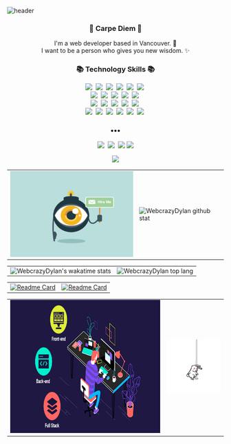 ![header](https://capsule-render.vercel.app/api?type=slice&color=c8a4ea&height=190&section=header&text=JongHyun%20Park&fontColor=236FD7&fontAlignX=45&fontAlignY=65&fontSize=80&animation=twinkling)


<h3 align="center"> 👋 Carpe Diem 👋 </h3>
<p align="center">
I'm a web developer based in Vancouver. 🌱 <br>
I want to be a person who gives you new wisdom. ✨
</p>
<h3 align="center">📚 Technology Skills 📚</h3>
<p align="center">
  <img src="https://img.shields.io/badge/-Java-orange"/>&nbsp
  <img src="https://img.shields.io/badge/-Spring-blueviolet"/>&nbsp
  <img src="https://img.shields.io/badge/-React-blue"/>&nbsp
  <img src="https://img.shields.io/badge/-Node.js-green"/>&nbsp
  <img src="https://img.shields.io/badge/-PHP-E92D2E"/>&nbsp
  <img src="https://img.shields.io/badge/-Laravel-red"/>&nbsp
  <br>
  <img src="https://img.shields.io/badge/-Spring Boot-brightgreen"/>&nbsp
  <img src="https://img.shields.io/badge/-JPA-E92D2E"/>&nbsp
  <img src="https://img.shields.io/badge/-JavaScript-yellow"/>&nbsp
  <img src="https://img.shields.io/badge/-Express.js-green"/>&nbsp
  <img src="https://img.shields.io/badge/-WordPress-blue"/>&nbsp
  <br>
  <img src="https://img.shields.io/badge/-Oracle-E92D2E"/>&nbsp
  <img src="https://img.shields.io/badge/-MongoDB-4FAA40"/>&nbsp  
  <img src="https://img.shields.io/badge/-MSSQL-9153C9"/>&nbsp  
  <img src="https://img.shields.io/badge/-MySQL-navy"/>&nbsp
  <img src="https://img.shields.io/badge/-MariaDB-422BF8"/>&nbsp
  <br>
  <img src="https://img.shields.io/badge/-AWS-orange"/>&nbsp
  <img src="https://img.shields.io/badge/-HTML5-E54D26"/>&nbsp
  <img src="https://img.shields.io/badge/-CSS3-3C8FC6"/>&nbsp  
  <img src="https://img.shields.io/badge/-JQuery-EFDB4F"/>&nbsp  
  <img src="https://img.shields.io/badge/-BootStrap-59407F"/>&nbsp    
  <img src="https://img.shields.io/badge/-Git-black"/>&nbsp
</p>

<h3 align="center">•••</h3>

<p align="center">
  <a href="https://jonghyunpark.shop/"><img src="https://img.shields.io/badge/Portfolio-FA829D?style=flat-square&logo=D-Wave Systems&logoColor=white&link=jonghyunpark.shop"/></a>&nbsp
  <a href="https://www.linkedin.com/in/jonghyun-park-dylan/?locale=en_US"><img src="https://img.shields.io/badge/LinkedIn-0A66C2?style=flat-square&logo=LinkedIn&logoColor=white&link=https://www.linkedin.com/in/jonghyun-park-dylan/?locale=en_US"/></a>&nbsp
  <a href="https://www.canva.com/design/DAFvAxXFG7s/zJZ854M7Wh1mNQn_5_6ZTQ/watch?utm_content=DAFvAxXFG7s&utm_campaign=designshare&utm_medium=link&utm_source=editor"><img src="https://img.shields.io/badge/Resume-brightgreen?style=flat-square&logo=airplayvideo&logoColor=white&link=jonghyunpark.shop"/></a>
  <a href="mailto:jonghyun.park.dylan@gmail.com"><img src="https://img.shields.io/badge/Gmail-d14836?style=flat-square&logo=Gmail&logoColor=white&link=mailto:jonghyun.park.dylan@gmail.com"/></a>
  
</p>


<p align="center">
  <a href="https://hits.seeyoufarm.com"><img src="https://hits.seeyoufarm.com/api/count/incr/badge.svg?url=https%3A%2F%2Fgithub.com%2FWebcrazyDylan&count_bg=%23C83DB8&title_bg=%23B07E7E&icon=github.svg&icon_color=%23E7E7E7&title=hits&edge_flat=false"/></a>
</p>

|||
|---|---|
|<img src="./hire_me_zabombey.gif" width="300" height="200"/>|![WebcrazyDylan github stat](https://github-readme-stats.vercel.app/api?username=WebcrazyDylan&show_icons=true&hide_border=true&hide=&theme=aura)|

|||
|---|---|
|![WebcrazyDylan's wakatime stats](https://github-readme-stats.vercel.app/api/wakatime?username=WebcrazyDylan&theme=shades-of-purple)|![WebcrazyDylan top lang](https://github-readme-stats.vercel.app/api/top-langs/?username=WebcrazyDylan&layout=compact&hide_border=true&theme=jolly)| 

|||
|---|---|
|[![Readme Card](https://github-readme-stats.vercel.app/api/pin/?username=WebcrazyDylan&repo=SpringBootJPA-board&theme=material-palenight)](https://github.com/WebcrazyDylan/SpringBootJPA-board)|[![Readme Card](https://github-readme-stats.vercel.app/api/pin/?username=WebcrazyDylan&repo=insta-clone-native-expo-2021&theme=calm)](https://github.com/WebcrazyDylan/insta-clone-native-expo-2021)|

|||
|---|---|
|<img src="./full-stack-development.gif" height="310"/>|<img src="./rabbitPoleDance.webp"/>|

